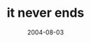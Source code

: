 ---
layout: base.njk
title : 'it never ends' 
view_title : 'it never ends' 
year : '2004' 
date : '2004-08-03' 
img_file : '/drawing/itneverends.png' 
html_file : 'itneverends' 
next_html : 'ifounditdownthere.html' 
year_order : '141' 
permalink : "title/{{html_file}}.html"
---